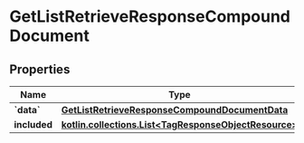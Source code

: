 
# GetListRetrieveResponseCompoundDocument

## Properties
| Name | Type | Description | Notes |
| ------------ | ------------- | ------------- | ------------- |
| **&#x60;data&#x60;** | [**GetListRetrieveResponseCompoundDocumentData**](GetListRetrieveResponseCompoundDocumentData.md) |  |  |
| **included** | [**kotlin.collections.List&lt;TagResponseObjectResource&gt;**](TagResponseObjectResource.md) |  |  [optional] |



